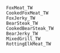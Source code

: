     FoxMeat_TW
    CookedFoxMeat_TW
    FoxJerky_TW
    BearSteak_TW
    CookedBearSteak_TW
    BearJerky_TW
    MixedGrill_TW
    RottingElkMeat_TW
